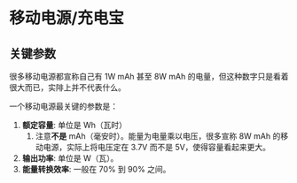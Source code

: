 # 移动电源/充电宝

## 关键参数

很多移动电源都宣称自己有 1W mAh 甚至 8W mAh 的电量，但这种数字只是看着很大而已，实陫上并不代表什么。

一个移动电源最关键的参数是：

1. **额定容量**: 单位是 Wh（瓦时）
   1. 注意**不是** mAh（毫安时）。能量为电量乘以电压，很多宣称 8W mAh 的移动电源，实际上将电压定在
      3.7V 而不是 5V，使得容量看起来更大。
2. **输出功率**: 单位是 W（瓦）。
3. **能量转换效率**: 一般在 70% 到 90% 之间。
